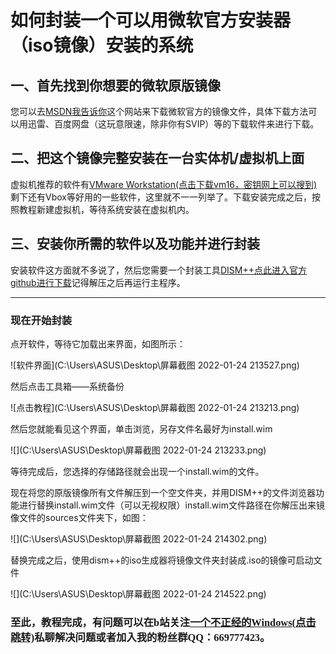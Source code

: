 # 如何封装一个可以用微软官方安装器（iso镜像）安装的系统

## 一、首先找到你想要的微软原版镜像

您可以去[MSDN我告诉你](https://msdn.itellyou.cn/)这个网站来下载微软官方的镜像文件，具体下载方法可以用迅雷、百度网盘（这玩意限速，除非你有SVIP）等的下载软件来进行下载。

## 二、把这个镜像完整安装在一台实体机/虚拟机上面

虚拟机推荐的软件有[VMware Workstation(点击下载vm16，密钥网上可以搜到)](https://download3.vmware.com/software/wkst/file/VMware-workstation-full-16.2.0-18760230.exe)剩下还有Vbox等好用的一些软件，这里就不一一列举了。下载安装完成之后，按照教程新建虚拟机，等待系统安装在虚拟机内。

## 三、安装你所需的软件以及功能并进行封装

安装软件这方面就不多说了，然后您需要一个封装工具[DISM++点此进入官方github进行下载](https://github.com/Chuyu-Team/Dism-Multi-language/releases)记得解压之后再运行主程序。

---

### 现在开始封装

点开软件，等待它加载出来界面，如图所示：

![软件界面](C:\Users\ASUS\Desktop\屏幕截图 2022-01-24 213527.png)

然后点击工具箱——系统备份

![点击教程](C:\Users\ASUS\Desktop\屏幕截图 2022-01-24 213213.png)

然后您就能看见这个界面，单击浏览，另存文件名最好为install.wim

![](C:\Users\ASUS\Desktop\屏幕截图 2022-01-24 213233.png)

等待完成后，您选择的存储路径就会出现一个install.wim的文件。

现在将您的原版镜像所有文件解压到一个空文件夹，并用DISM++的文件浏览器功能进行替换install.wim文件（可以无视权限）install.wim文件路径在你解压出来镜像文件的sources文件夹下，如图：

![](C:\Users\ASUS\Desktop\屏幕截图 2022-01-24 214302.png)

替换完成之后，使用dism++的iso生成器将镜像文件夹封装成.iso的镜像可启动文件

![](C:\Users\ASUS\Desktop\屏幕截图 2022-01-24 214522.png)

### <font face="微软雅黑">至此，教程完成，有问题可以在b站关注[一个不正经的Windows(点击跳转)](https://space.bilibili.com/543849786)私聊解决问题或者加入我的粉丝群QQ：669777423。</font>




